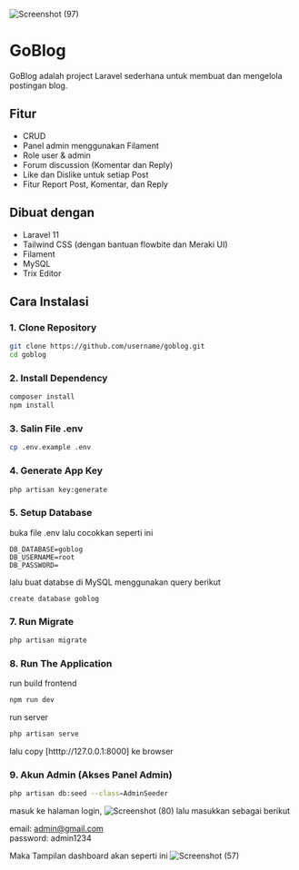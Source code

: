 ![Screenshot (97)](https://github.com/user-attachments/assets/db2d44c0-e75a-480c-a037-6970991cdb45)

# GoBlog

GoBlog adalah project Laravel sederhana untuk membuat dan mengelola postingan blog.

## Fitur

-   CRUD
-   Panel admin menggunakan Filament
-   Role user & admin
-   Forum discussion (Komentar dan Reply)
-   Like dan Dislike untuk setiap Post
-   Fitur Report Post, Komentar, dan Reply

## Dibuat dengan

-   Laravel 11
-   Tailwind CSS (dengan bantuan flowbite dan Meraki UI)
-   Filament
-   MySQL
-   Trix Editor

## Cara Instalasi

### 1. Clone Repository

```bash
git clone https://github.com/username/goblog.git
cd goblog
```

### 2. Install Dependency

```bash
composer install
npm install
```

### 3. Salin File .env

```bash
cp .env.example .env
```

### 4. Generate App Key

```bash
php artisan key:generate
```

### 5. Setup Database

buka file .env lalu cocokkan seperti ini

```
DB_DATABASE=goblog
DB_USERNAME=root
DB_PASSWORD=
```

lalu buat databse di MySQL menggunakan query berikut

```
create database goblog
```

### 7. Run Migrate

```bash
php artisan migrate
```

### 8. Run The Application

run build frontend

```bash
npm run dev
```

run server

```bash
php artisan serve
```

lalu copy [htttp://127.0.0.1:8000] ke browser

### 9. Akun Admin (Akses Panel Admin)

```bash
php artisan db:seed --class=AdminSeeder
```

masuk ke halaman login,
![Screenshot (80)](https://github.com/user-attachments/assets/3dd6a799-8d6a-4802-b6de-c9fd1752c28e)
lalu masukkan sebagai berikut

email: admin@gmail.com  
password: admin1234

Maka Tampilan dashboard akan seperti ini
![Screenshot (57)](https://github.com/user-attachments/assets/52eb569a-bfe9-4324-b99b-49a020923cf8)
